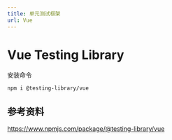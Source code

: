 ```yaml
---
title: 单元测试框架
url: Vue
---
```




# Vue Testing Library

安装命令

```shell
npm i @testing-library/vue
```



## 参考资料

<https://www.npmjs.com/package/@testing-library/vue>
